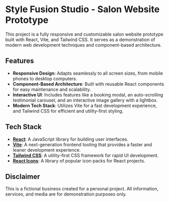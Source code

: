 # Style Fusion Studio - Salon Website Prototype

This project is a fully responsive and customizable salon website prototype built with React, Vite, and Tailwind CSS. It serves as a demonstration of modern web development techniques and component-based architecture.

## Features

- **Responsive Design**: Adapts seamlessly to all screen sizes, from mobile phones to desktop computers.
- **Component-Based Architecture**: Built with reusable React components for easy maintenance and scalability.
- **Interactive UI**: Includes features like a booking modal, an auto-scrolling testimonial carousel, and an interactive image gallery with a lightbox.
- **Modern Tech Stack**: Utilizes Vite for a fast development experience, and Tailwind CSS for efficient and utility-first styling.

## Tech Stack

- **[React](https://react.dev/)**: A JavaScript library for building user interfaces.
- **[Vite](https://vitejs.dev/)**: A next-generation frontend tooling that provides a faster and leaner development experience.
- **[Tailwind CSS](https://tailwindcss.com/)**: A utility-first CSS framework for rapid UI development.
- **[React Icons](https://react-icons.github.io/react-icons/)**: A library of popular icon packs for React projects.

## Disclaimer

This is a fictional business created for a personal project. All information, services, and media are for demonstration purposes only.
